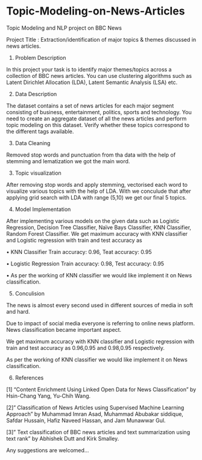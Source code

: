 # Topic-Modeling-on-News-Articles

Topic Modeling and NLP project on BBC News

Project Title : Extraction/identification of major topics & themes discussed in news articles.
1) Problem Description

In this project your task is to identify major themes/topics across a collection of BBC news articles. You can use clustering algorithms such as Latent Dirichlet Allocation (LDA), Latent Semantic Analysis (LSA) etc.

2) Data Description

The dataset contains a set of news articles for each major segment consisting of business, entertainment, politics, sports and technology. You need to create an aggregate dataset of all the news articles and perform topic modeling on this dataset. Verify whether these topics correspond to the different tags available.

3) Data Cleaning

Removed stop words and punctuation from tha data with the help of stemming and lematization we got the main word.

3) Topic visualization

After removing stop words and apply stemming, vectorised each word to visualize various topics with the help of LDA. With we conculude that after applying grid search with LDA with range (5,10) we get our final 5 topics.

4) Model Implementation

After implementing various models on the given data such as Logistic Regression, Decision Tree Classifier, Naïve Bays Classifier, KNN Classifier, Random Forest Classifier. We get maximum accuracy with KNN classifier and Logistic regression with train and test accuracy as

• KNN Classifier Train accuracy: 0.96, Teat accuracy: 0.95

• Logistic Regression Train accuracy: 0.98, Test accuracy: 0.95

• As per the working of KNN classifier we would like implement it on News classification.

5) Conculision

The news is almost every second used in different sources of media in soft and hard.

Due to impact of social media everyone is referring to online news platform. News classification became important aspect.

We get maximum accuracy with KNN classifier and Logistic regression with train and test accuracy as 0.96,0.95 and 0.98,0.95 respectively.

As per the working of KNN classifier we would like implement it on News classification.

6) References

[1] “Content Enrichment Using Linked Open Data for News Classification” by Hsin-Chang Yang, Yu-Chih Wang.

[2]” Classification of News Articles using Supervised Machine Learning Approach” by Muhammad Imran Asad, Muhammad Abubakar siddique, Safdar Hussain, Hafiz Naveed Hassan, and Jam Munawwar Gul.

[3]” Text classification of BBC news articles and text summarization using text rank” by Abhishek Dutt and Kirk Smalley.

Any suggestions are welcomed...
